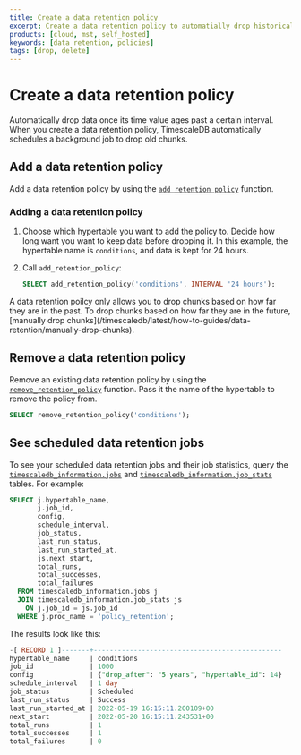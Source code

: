 ```yaml
---
title: Create a data retention policy
excerpt: Create a data retention policy to automatially drop historical data
products: [cloud, mst, self_hosted]
keywords: [data retention, policies]
tags: [drop, delete]
---
```


# Create a data retention policy

Automatically drop data once its time value ages past a certain interval. When
you create a data retention policy, TimescaleDB automatically schedules a
background job to drop old chunks.

## Add a data retention policy

Add a data retention policy by using the
[`add_retention_policy`][add_retention_policy] function.

<Procedure>

### Adding a data retention policy

1.  Choose which hypertable you want to add the policy to. Decide how long want
    you want to keep data before dropping it. In this example, the hypertable
    name is `conditions`, and data is kept for 24 hours.
1.  Call `add_retention_policy`:

    ```sql
    SELECT add_retention_policy('conditions', INTERVAL '24 hours');
    ```

</Procedure>

<Highlight type="note">
A data retention poilcy only allows you to drop chunks based on how far they are
in the past. To drop chunks based on how far they are in the future,
[manually drop chunks](/timescaledb/latest/how-to-guides/data-retention/manually-drop-chunks).
</Highlight>

## Remove a data retention policy

Remove an existing data retention policy by using the
[`remove_retention_policy`][remove_retention_policy] function. Pass it the name
of the hypertable to remove the policy from.

```sql
SELECT remove_retention_policy('conditions');
```

## See scheduled data retention jobs

To see your scheduled data retention jobs and their job statistics, query the
[`timescaledb_information.jobs`][timescaledb_information.jobs] and
[`timescaledb_information.job_stats`][timescaledb_information.job_stats] tables.
For example:

```sql
SELECT j.hypertable_name,
       j.job_id,
       config,
       schedule_interval,
       job_status,
       last_run_status,
       last_run_started_at,
       js.next_start,
       total_runs,
       total_successes,
       total_failures
  FROM timescaledb_information.jobs j
  JOIN timescaledb_information.job_stats js
    ON j.job_id = js.job_id
  WHERE j.proc_name = 'policy_retention';
```

The results look like this:

```sql
-[ RECORD 1 ]-------+-----------------------------------------------
hypertable_name     | conditions
job_id              | 1000
config              | {"drop_after": "5 years", "hypertable_id": 14}
schedule_interval   | 1 day
job_status          | Scheduled
last_run_status     | Success
last_run_started_at | 2022-05-19 16:15:11.200109+00
next_start          | 2022-05-20 16:15:11.243531+00
total_runs          | 1
total_successes     | 1
total_failures      | 0
```

[add_retention_policy]: /api/:currentVersion:/data-retention/add_retention_policy
[remove_retention_policy]: /api/:currentVersion:/data-retention/remove_retention_policy
[timescaledb_information.job_stats]: /api/:currentVersion:/informational-views/job_stats/
[timescaledb_information.jobs]: /api/:currentVersion:/informational-views/jobs/
